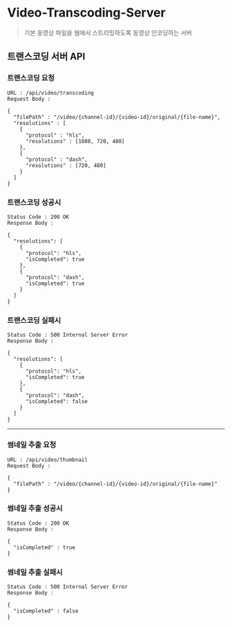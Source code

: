 # Video-Transcoding-Server

> 기본 동영상 파일을 웹에서 스트리밍하도록 동영상 인코딩하는 서버


## 트랜스코딩 서버 API

### 트랜스코딩 요청
```
URL : /api/video/transcoding
Request Body : 

{
  "filePath" : "/video/{channel-id}/{video-id}/original/{file-name}",
  "resolutions" : [
    {
      "protocol" : "hls",
      "resolutions" : [1080, 720, 480]
    },
    {
      "protocol" : "dash",
      "resolutions" : [720, 480]
    }
  ]
}
```

### 트랜스코딩 성공시
```
Status Code : 200 OK
Response Body : 

{
  "resolutions": [
    {
      "protocol": "hls",
      "isCompleted": true
    },
    {
      "protocol": "dash",
      "isCompleted": true
    }
  ]
}
```

### 트랜스코딩 실패시
```
Status Code : 500 Internal Server Error
Response Body : 

{
  "resolutions": [
    {
      "protocol": "hls",
      "isCompleted": true
    },
    {
      "protocol": "dash",
      "isCompleted": false
    }
  ]
}
```
--------------------------------
### 썸네일 추출 요청
```
URL : /api/video/thumbnail
Request Body :

{
  "filePath" : "/video/{channel-id}/{video-id}/original/{file-name}"
}
```

### 썸네일 추출 성공시
```
Status Code : 200 OK
Response Body :

{
  "isCompleted" : true
}
```

### 썸네일 추출 실패시
```
Status Code : 500 Internal Server Error
Response Body :

{
  "isCompleted" : false
}
```
